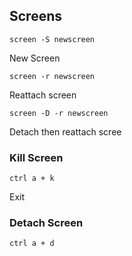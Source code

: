 
## Screens

`screen -S newscreen`

New Screen

`screen -r newscreen`

Reattach screen

`screen -D -r newscreen`

Detach then reattach scree

### Kill Screen

`ctrl a + k`

Exit

### Detach Screen

`ctrl a + d`

